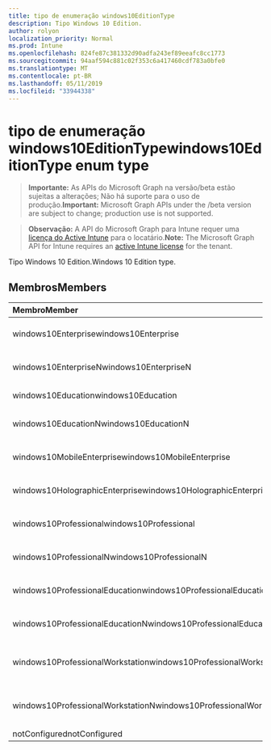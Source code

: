 ```yaml
---
title: tipo de enumeração windows10EditionType
description: Tipo Windows 10 Edition.
author: rolyon
localization_priority: Normal
ms.prod: Intune
ms.openlocfilehash: 824fe87c381332d90adfa243ef89eeafc8cc1773
ms.sourcegitcommit: 94aaf594c881c02f353c6a417460cdf783a0bfe0
ms.translationtype: MT
ms.contentlocale: pt-BR
ms.lasthandoff: 05/11/2019
ms.locfileid: "33944338"
---
```

# <a name="windows10editiontype-enum-type"></a><span data-ttu-id="73dec-103">tipo de enumeração windows10EditionType</span><span class="sxs-lookup"><span data-stu-id="73dec-103">windows10EditionType enum type</span></span>

> <span data-ttu-id="73dec-104">**Importante:** As APIs do Microsoft Graph na versão/beta estão sujeitas a alterações; Não há suporte para o uso de produção.</span><span class="sxs-lookup"><span data-stu-id="73dec-104">**Important:** Microsoft Graph APIs under the /beta version are subject to change; production use is not supported.</span></span>

> <span data-ttu-id="73dec-105">**Observação:** A API do Microsoft Graph para Intune requer uma [licença do Active Intune](https://go.microsoft.com/fwlink/?linkid=839381) para o locatário.</span><span class="sxs-lookup"><span data-stu-id="73dec-105">**Note:** The Microsoft Graph API for Intune requires an [active Intune license](https://go.microsoft.com/fwlink/?linkid=839381) for the tenant.</span></span>

<span data-ttu-id="73dec-106">Tipo Windows 10 Edition.</span><span class="sxs-lookup"><span data-stu-id="73dec-106">Windows 10 Edition type.</span></span>

## <a name="members"></a><span data-ttu-id="73dec-107">Membros</span><span class="sxs-lookup"><span data-stu-id="73dec-107">Members</span></span>
|<span data-ttu-id="73dec-108">Membro</span><span class="sxs-lookup"><span data-stu-id="73dec-108">Member</span></span>|<span data-ttu-id="73dec-109">Valor</span><span class="sxs-lookup"><span data-stu-id="73dec-109">Value</span></span>|<span data-ttu-id="73dec-110">Descrição</span><span class="sxs-lookup"><span data-stu-id="73dec-110">Description</span></span>|
|:---|:---|:---|
|<span data-ttu-id="73dec-111">windows10Enterprise</span><span class="sxs-lookup"><span data-stu-id="73dec-111">windows10Enterprise</span></span>|<span data-ttu-id="73dec-112">,0</span><span class="sxs-lookup"><span data-stu-id="73dec-112">0</span></span>|<span data-ttu-id="73dec-113">Windows 10 Enterprise</span><span class="sxs-lookup"><span data-stu-id="73dec-113">Windows 10 Enterprise</span></span>|
|<span data-ttu-id="73dec-114">windows10EnterpriseN</span><span class="sxs-lookup"><span data-stu-id="73dec-114">windows10EnterpriseN</span></span>|<span data-ttu-id="73dec-115">1</span><span class="sxs-lookup"><span data-stu-id="73dec-115">1</span></span>|<span data-ttu-id="73dec-116">Windows 10 Enterprise</span><span class="sxs-lookup"><span data-stu-id="73dec-116">Windows 10 EnterpriseN</span></span>|
|<span data-ttu-id="73dec-117">windows10Education</span><span class="sxs-lookup"><span data-stu-id="73dec-117">windows10Education</span></span>|<span data-ttu-id="73dec-118">duas</span><span class="sxs-lookup"><span data-stu-id="73dec-118">2</span></span>|<span data-ttu-id="73dec-119">Treinamento do Windows 10</span><span class="sxs-lookup"><span data-stu-id="73dec-119">Windows 10 Education</span></span>|
|<span data-ttu-id="73dec-120">windows10EducationN</span><span class="sxs-lookup"><span data-stu-id="73dec-120">windows10EducationN</span></span>|<span data-ttu-id="73dec-121">3D</span><span class="sxs-lookup"><span data-stu-id="73dec-121">3</span></span>|<span data-ttu-id="73dec-122">Windows 10 Educan</span><span class="sxs-lookup"><span data-stu-id="73dec-122">Windows 10 EducationN</span></span>|
|<span data-ttu-id="73dec-123">windows10MobileEnterprise</span><span class="sxs-lookup"><span data-stu-id="73dec-123">windows10MobileEnterprise</span></span>|<span data-ttu-id="73dec-124">quatro</span><span class="sxs-lookup"><span data-stu-id="73dec-124">4</span></span>|<span data-ttu-id="73dec-125">Windows 10 Mobile Enterprise</span><span class="sxs-lookup"><span data-stu-id="73dec-125">Windows 10 Mobile Enterprise</span></span>|
|<span data-ttu-id="73dec-126">windows10HolographicEnterprise</span><span class="sxs-lookup"><span data-stu-id="73dec-126">windows10HolographicEnterprise</span></span>|<span data-ttu-id="73dec-127">0,5</span><span class="sxs-lookup"><span data-stu-id="73dec-127">5</span></span>|<span data-ttu-id="73dec-128">Windows 10 Holographic Enterprise</span><span class="sxs-lookup"><span data-stu-id="73dec-128">Windows 10 Holographic Enterprise</span></span>|
|<span data-ttu-id="73dec-129">windows10Professional</span><span class="sxs-lookup"><span data-stu-id="73dec-129">windows10Professional</span></span>|<span data-ttu-id="73dec-130">6</span><span class="sxs-lookup"><span data-stu-id="73dec-130">6</span></span>|<span data-ttu-id="73dec-131">Windows 10 Professional</span><span class="sxs-lookup"><span data-stu-id="73dec-131">Windows 10 Professional</span></span>|
|<span data-ttu-id="73dec-132">windows10ProfessionalN</span><span class="sxs-lookup"><span data-stu-id="73dec-132">windows10ProfessionalN</span></span>|<span data-ttu-id="73dec-133">178</span><span class="sxs-lookup"><span data-stu-id="73dec-133">7</span></span>|<span data-ttu-id="73dec-134">Windows 10 Professional</span><span class="sxs-lookup"><span data-stu-id="73dec-134">Windows 10 ProfessionalN</span></span>|
|<span data-ttu-id="73dec-135">windows10ProfessionalEducation</span><span class="sxs-lookup"><span data-stu-id="73dec-135">windows10ProfessionalEducation</span></span>|<span data-ttu-id="73dec-136">8 </span><span class="sxs-lookup"><span data-stu-id="73dec-136">8</span></span>|<span data-ttu-id="73dec-137">Windows 10 Professional Education</span><span class="sxs-lookup"><span data-stu-id="73dec-137">Windows 10 Professional Education</span></span>|
|<span data-ttu-id="73dec-138">windows10ProfessionalEducationN</span><span class="sxs-lookup"><span data-stu-id="73dec-138">windows10ProfessionalEducationN</span></span>|<span data-ttu-id="73dec-139">9 </span><span class="sxs-lookup"><span data-stu-id="73dec-139">9</span></span>|<span data-ttu-id="73dec-140">Windows 10 Professional Educan</span><span class="sxs-lookup"><span data-stu-id="73dec-140">Windows 10 Professional EducationN</span></span>|
|<span data-ttu-id="73dec-141">windows10ProfessionalWorkstation</span><span class="sxs-lookup"><span data-stu-id="73dec-141">windows10ProfessionalWorkstation</span></span>|<span data-ttu-id="73dec-142">10 </span><span class="sxs-lookup"><span data-stu-id="73dec-142">10</span></span>|<span data-ttu-id="73dec-143">Windows 10 Professional para estações de trabalho</span><span class="sxs-lookup"><span data-stu-id="73dec-143">Windows 10 Professional for Workstations</span></span>|
|<span data-ttu-id="73dec-144">windows10ProfessionalWorkstationN</span><span class="sxs-lookup"><span data-stu-id="73dec-144">windows10ProfessionalWorkstationN</span></span>|<span data-ttu-id="73dec-145">11</span><span class="sxs-lookup"><span data-stu-id="73dec-145">11</span></span>|<span data-ttu-id="73dec-146">Windows 10 Professional para estações de trabalho N</span><span class="sxs-lookup"><span data-stu-id="73dec-146">Windows 10 Professional for Workstations N</span></span>|
|<span data-ttu-id="73dec-147">notConfigured</span><span class="sxs-lookup"><span data-stu-id="73dec-147">notConfigured</span></span>|<span data-ttu-id="73dec-148">3,6</span><span class="sxs-lookup"><span data-stu-id="73dec-148">12</span></span>|<span data-ttu-id="73dec-149">NotConfigured</span><span class="sxs-lookup"><span data-stu-id="73dec-149">NotConfigured</span></span>|





